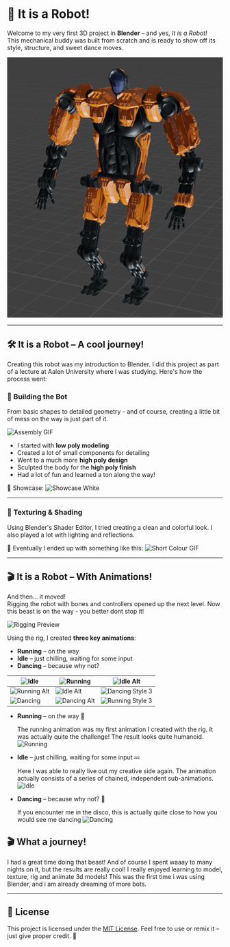 # 🤖 It is a Robot!

Welcome to my very first 3D project in **Blender** – and yes, *It is a Robot!*  
This mechanical buddy was built from scratch and is ready to show off its style, structure, and sweet dance moves.

![Robo Front View](media/img/Robo_Colour_Full_Front_View_Lighting.png)

---

## 🛠️ It is a Robot – A cool journey!

Creating this robot was my introduction to Blender. I did this project as part of a lecture at Aalen University
where I was studying. Here's how the process went:

### 🧩 Building the Bot
From basic shapes to detailed geometry - and of course, creating a little bit of mess on the way is just part of it.

![Assembly GIF](media/gifs/Blender_Robo_SingleParts.gif)

- I started with **low poly modeling**
- Created a lot of small components for detailing
- Went to a much more **high poly design**
- Sculpted the body for the **high poly finish**
- Had a lot of fun and learned a ton along the way!

🎥 Showcase:
![Showcase White](media/gifs/Robo_Showcase_White.gif)

---

### 🎨 Texturing & Shading

Using Blender's Shader Editor, I tried creating a clean and colorful look.
I also played a lot with lighting and reflections.

📸 Eventually I ended up with something like this:
![Short Colour GIF](media/gifs/Robo_Short_Showcase_Colour.gif)

---

## 🎬 It is a Robot – With Animations!

And then... it moved!  
Rigging the robot with bones and controllers opened up the next level.
Now this beast is on the way - you better dont stop it!

![Rigging Preview](media/gifs/Blender_Robo_White.gif)

Using the rig, I created **three key animations**:

- **Running** – on the way
- **Idle** – just chilling, waiting for some input
- **Dancing** – because why not?

| ![Idle](media/gifs/idle/Robo_Idle_Colour_Front_View.gif)          | ![Running](media/gifs/walk/Robo_Walking_Black_Grid_Front_View.gif) | ![Idle Alt](media/gifs/idle/Robo_Idle_White_Front_View.gif)               |
|-------------------------------------------------------------------|--------------------------------------------------------------------|---------------------------------------------------------------------------|
| ![Running Alt](media/gifs/walk/Robo_Walking_White_Front_View.gif) | ![Idle Alt](media/gifs/idle/Robo_Idle_White_Front_View.gif)        | ![Dancing Style 3](media/gifs/dance/Robo_Dance_White_Grid_Front_View.gif) |
| ![Dancing](media/gifs/dance/Robo_Dance_Black_Grid_Front_View.gif) | ![Dancing Alt](media/gifs/dance/Robo_Dance_Color_Front_View.gif)   | ![Running Style 3](media/gifs/walk/Robo_Walking_White_Top_View.gif)       |

- **Running** – on the way 🏃

   The running animation was my first animation I created with the rig. It was actually quite the challenge! The result looks quite humanoid.
  ![Running](media/gifs/walk/Robo_Walking_Black_Grid_Front_View.gif)

- **Idle** – just chilling, waiting for some input 💤

  Here I was able to really live out my creative side again. The animation actually consists of a series of chained, independent sub-animations.
  ![Idle](media/gifs/idle/Robo_Idle_Colour_Front_View.gif)
- **Dancing** – because why not? 🕺

   If you encounter me in the disco, this is actually quite close to how you would see me dancing
  ![Dancing](media/gifs/dance/Robo_Dance_Black_Grid_Front_View.gif)

## 🎬 What a journey!

I had a great time doing that beast! And of course I spent waaay to many nights on it, but the results are really cool!
I really enjoyed learning to model, texture, rig and animate 3d models! This was the first time i was using Blender, and i am already dreaming of more bots.

---

## 📜 License

This project is licensed under the [MIT License](LICENSE).
Feel free to use or remix it – just give proper credit. 🤝
